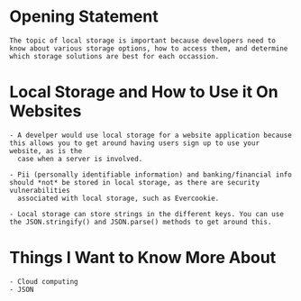 # Opening Statement

    The topic of local storage is important because developers need to know about various storage options, how to access them, and determine which storage solutions are best for each occassion. 

# Local Storage and How to Use it On Websites

    - A develper would use local storage for a website application because this allows you to get around having users sign up to use your website, as is the 
      case when a server is involved.

    - Pii (personally identifiable information) and banking/financial info should *not* be stored in local storage, as there are security vulnerabilities 
      associated with local storage, such as Evercookie.

    - Local storage can store strings in the different keys. You can use the JSON.stringify() and JSON.parse() methods to get around this. 



# Things I Want to Know More About 

    - Cloud computing
    - JSON